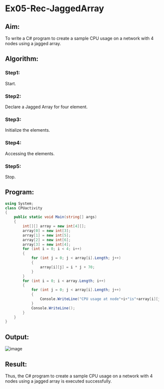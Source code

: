 # Ex05-Rec-JaggedArray
## Aim:
To write a C# program to create a sample CPU usage on a network with 4 nodes using a jagged array.
## Algorithm:
### Step1:
Start.

### Step2:
Declare a Jagged Array for four element.

### Step3:
Initialize the elements.

### Step4:
Accessing the elements.

### Step5:
Stop.


## Program:
```c#
using System;
class CPUactivity
{
    public static void Main(string[] args)
    {
        int[][] array = new int[4][];
        array[0] = new int[3];
        array[1] = new int[5];
        array[2] = new int[6];
        array[3] = new int[4];
        for (int i = 0; i < 4; i++)
        {
            for (int j = 0; j < array[i].Length; j++)
            {
                array[i][j] = i * j + 70;
            }
        }
        for (int i = 0; i < array.Length; i++)
        {
            for (int j = 0; j < array[i].Length; j++)
            {
                Console.WriteLine("CPU usage at node"+i+"is"+array[i][j]+"%");
            }
            Console.WriteLine();
        }
    }
}
```
## Output:
![image](https://user-images.githubusercontent.com/75235167/167077568-b480fa80-aa6c-452b-8980-331d9b2e621c.png)
## Result:
Thus, the C# program to create a sample CPU usage on a network with 4 nodes using a jagged array is executed successfully.
